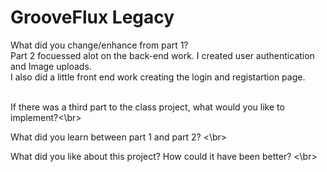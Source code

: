 # GrooveFlux Legacy

What did you change/enhance from part 1?</br>
  Part 2 focuessed alot on the back-end work. I created user authentication and Image uploads.</br>
  I also did a little front end work creating the login and registartion page. </br></br>
  
If there was a third part to the class project, what would you like to implement?<\br>

What did you learn between part 1 and part 2? <\br>

What did you like about this project? How could it have been better? <\br>

